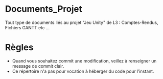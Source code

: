 # Documents_Projet
Tout type de documents liés au projet "Jeu Unity" de L3 : Comptes-Rendus, Fichiers GANTT etc ...

# Règles
* Quand vous souhaitez commit une modification, veillez à renseigner un message de commit clair.
* Ce répertoire n'a pas pour vocation à héberger du code pour l'instant.

